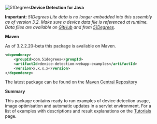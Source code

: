 ![51Degrees](https://51degrees.com/DesktopModules/FiftyOne/Distributor/Logo.ashx?utm_source=github&utm_medium=repository&utm_content=home&utm_campaign=java-open-source "THE Fastest and Most Accurate Device Detection")**Device Detection for Java**

**Important:** _51Degrees Lite data is no longer embedded into this assembly as of version 3.2. Make sure a device data file is referenced at runtime. Data files are available on [GitHub](../data) and from [51Degrees](https://51degrees.com/compare-data-options?utm_source=github&utm_medium=repository&utm_content=source-code&utm_campaign=java-open-source "Different device databases which can be used with 51Degrees device detection")._

**Maven**

As of 3.2.2.20-beta this package is available on Maven.

```xml
<dependency>
    <groupId>com.51degrees</groupId>
    <artifactId>device-detection-webapp-examples</artifactId>
    <version>x.x.x.x</version>
</dependency>
```

The latest package can be found on the [Maven Central Repository](http://search.maven.org/#search%7Cgav%7C1%7Cg%3A%22com.51degrees%22%20AND%20a%3A%22device-detection-webapp-examples%22)

**Summary**

This package contains ready to run examples of device detection usage, image optimisation and automatic updates in a servlet environment. For a list of examples with descriptions and result explanations on the [Tutorials](https://51degrees.com/Support/Documentation/APIs/Java-V32/Tutorials?utm_source=github&utm_medium=repository&utm_content=source-code&utm_campaign=java-open-source) page.
